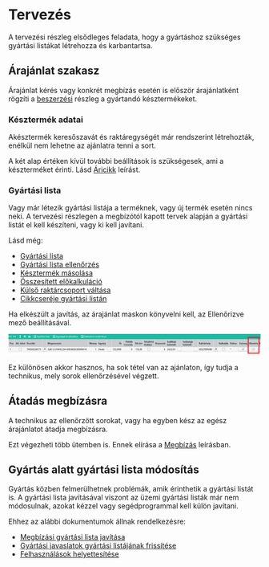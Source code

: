 # Tervezés

A tervezési részleg elsődleges feladata, hogy a gyártáshoz szükséges gyártási listákat létrehozza és karbantartsa.

## Árajánlat szakasz

Árajánlat kérés vagy konkrét megbízás esetén is először árajánlatként rögzíti a [beszerzési](../beszerzes/index.md) részleg a gyártandó késztermékeket.

### Késztermék adatai

Akésztermék keresőszavát és raktáregységét már rendszerint létrehozták, enélkül nem lehetne az ajánlatra tenni a sort.

A két alap értéken kívül további beállítások is szükségesek, ami a készterméket érinti. Lásd [Áricikk](../torzsadatok/cikkek.md) leírást.

### Gyártási lista

Vagy már létezik gyártási listája a terméknek, vagy új termék esetén nincs neki. A tervezési részlegen a megbízótól kapott tervek alapján a gyártási listát el kell készíteni, vagy ki kell javítani. 

Lásd még: 
- [Gyártási lista](gyartasi-lista.md)
- [Gyártási lista ellenőrzés](gyartasi-lista-ellenorzes.md)
- [Késztermék másolása](kesztermek-masolasa.md)
- [Összesített előkalkuláció](osszesitett-elokalkulacio.md)
- [Külső raktárcsoport váltása](kulso-raktarcsoport-valtas.md)
- [Cikkcseréje gyártási listán](cikk-csereje-gyartasi-listan.md)

Ha elkészült a javítás, az árajánlat maskon könyvelni kell, az Ellenőrizve mező beállításával. 

![alt text](image-1.png)

Ez különösen akkor hasznos, ha sok tétel van az ajánlaton, így tudja a technikus, mely sorok ellenőrzésével végzett.

## Átadás megbízásra

A technikus az ellenőrzött sorokat, vagy ha egyben kész az egész árajánlatot átadja megbízásra.

Ezt végezheti több ütemben is. Ennek elírása a [Megbízás](../ertekesites/megbizas.md) leírásban.

## Gyártás alatt gyártási lista módosítás

Gyártás közben felmerülhetnek problémák, amik érinthetik a gyártási listát is. A gyártási lista javításával viszont az üzemi gyártási listák már nem módosulnak, azokat kézzel vagy segédprogrammal kell külön javítani.

Ehhez az alábbi dokumentumok állnak rendelkezésre:

- [Megbízási gyártási lista javítása](megbizasi-gyartasi-lista-javitasa.md)
- [Gyártási javaslatok gyártási listájának frissítése](gyartasi-javaslatok-gyartasi-listajanak-frissitese.md)
- [Felhasználások helyettesítése](felhasznalasok-helyettesitese.md)